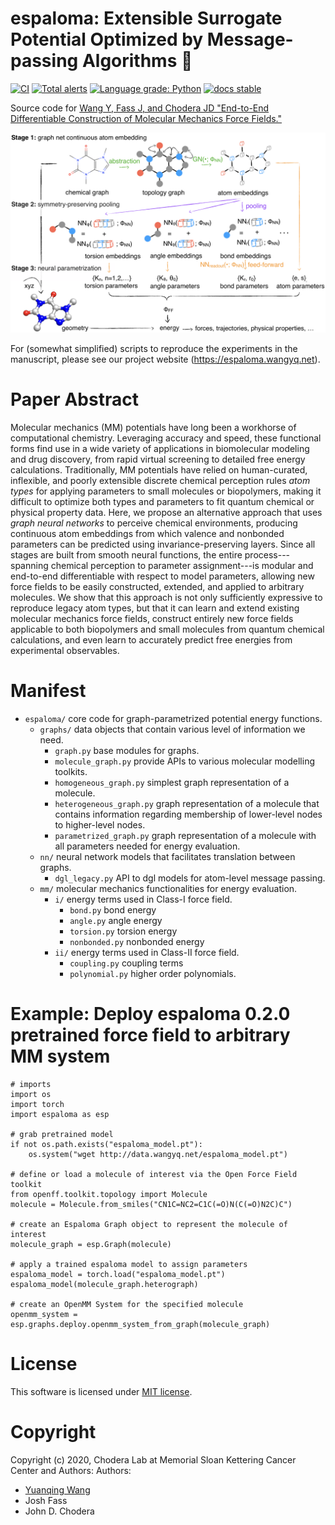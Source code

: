espaloma: **E**xtensible **S**urrogate **P**otenti**al** **O**ptimized by **M**essage-passing **A**lgorithms 🍹
==============================
[//]: # (Badges)
[![CI](https://github.com/choderalab/espaloma/actions/workflows/CI.yaml/badge.svg?branch=master)](https://github.com/choderalab/espaloma/actions/workflows/CI.yaml)
[![Total alerts](https://img.shields.io/lgtm/alerts/g/choderalab/espaloma.svg?logo=lgtm&logoWidth=18)](https://lgtm.com/projects/g/choderalab/espaloma/alerts/)
[![Language grade: Python](https://img.shields.io/lgtm/grade/python/g/choderalab/espaloma.svg?logo=lgtm&logoWidth=18)](https://lgtm.com/projects/g/choderalab/espaloma/context:python)
[![docs stable](https://img.shields.io/badge/docs-stable-5077AB.svg?logo=read%20the%20docs)](espaloma.wangyq.net/)


Source code for [Wang Y, Fass J, and Chodera JD "End-to-End Differentiable Construction of Molecular Mechanics Force Fields."](https://arxiv.org/abs/2010.01196)

![abstract](docs/_static/espaloma_abstract_v2-2.png)

For (somewhat simplified) scripts to reproduce the experiments in the manuscript, please see our project website (https://espaloma.wangyq.net).

# Paper Abstract
Molecular mechanics (MM) potentials have long been a workhorse of computational chemistry.
Leveraging accuracy and speed, these functional forms find use in a wide variety of applications in biomolecular modeling and drug discovery, from rapid virtual screening to detailed free energy calculations.
Traditionally, MM potentials have relied on human-curated, inflexible, and poorly extensible discrete chemical perception rules _atom types_ for applying parameters to small molecules or biopolymers, making it difficult to optimize both types and parameters to fit quantum chemical or physical property data.
Here, we propose an alternative approach that uses _graph neural networks_ to perceive chemical environments, producing continuous atom embeddings from which valence and nonbonded parameters can be predicted using invariance-preserving layers.
Since all stages are built from smooth neural functions, the entire process---spanning chemical perception to parameter assignment---is modular and end-to-end differentiable with respect to model parameters, allowing new force fields to be easily constructed, extended, and applied to arbitrary molecules.
We show that this approach is not only sufficiently expressive to reproduce legacy atom types, but that it can learn and extend existing molecular mechanics force fields, construct entirely new force fields applicable to both biopolymers and small molecules from quantum chemical calculations, and even learn to accurately predict free energies from experimental observables.

# Manifest

* `espaloma/` core code for graph-parametrized potential energy functions.
    * `graphs/` data objects that contain various level of information we need.
        * `graph.py` base modules for graphs.
        * `molecule_graph.py` provide APIs to various molecular modelling toolkits.
        * `homogeneous_graph.py` simplest graph representation of a molecule.
        * `heterogeneous_graph.py` graph representation of a molecule that contains information regarding membership of lower-level nodes to higher-level nodes.
        * `parametrized_graph.py` graph representation of a molecule with all parameters needed for energy evaluation.
    * `nn/` neural network models that facilitates translation between graphs.
        * `dgl_legacy.py` API to dgl models for atom-level message passing.
    * `mm/` molecular mechanics functionalities for energy evaluation.
        * `i/` energy terms used in Class-I force field.
            * `bond.py` bond energy
            * `angle.py` angle energy
            * `torsion.py` torsion energy
            * `nonbonded.py` nonbonded energy
        * `ii/` energy terms used in Class-II force field.
            * `coupling.py` coupling terms
            * `polynomial.py` higher order polynomials.


# Example: Deploy espaloma 0.2.0 pretrained force field to arbitrary MM system

```  
# imports
import os
import torch
import espaloma as esp

# grab pretrained model
if not os.path.exists("espaloma_model.pt"):
    os.system("wget http://data.wangyq.net/espaloma_model.pt")

# define or load a molecule of interest via the Open Force Field toolkit
from openff.toolkit.topology import Molecule
molecule = Molecule.from_smiles("CN1C=NC2=C1C(=O)N(C(=O)N2C)C")

# create an Espaloma Graph object to represent the molecule of interest
molecule_graph = esp.Graph(molecule)

# apply a trained espaloma model to assign parameters
espaloma_model = torch.load("espaloma_model.pt")
espaloma_model(molecule_graph.heterograph)

# create an OpenMM System for the specified molecule
openmm_system = esp.graphs.deploy.openmm_system_from_graph(molecule_graph)
```

# License

This software is licensed under [MIT license](https://opensource.org/licenses/MIT).

# Copyright

Copyright (c) 2020, Chodera Lab at Memorial Sloan Kettering Cancer Center and Authors:
Authors:
- [Yuanqing Wang](http://www.wangyq.net)
- Josh Fass
- John D. Chodera
